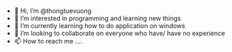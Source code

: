 - 👋 Hi, I’m @thongtuevuong
- 👀 I’m interested in programming and learning new things
- 🌱 I’m currently learning how to do application on windows
- 💞️ I’m looking to collaborate on everyone who have/ have no experience
- 📫 How to reach me ....

<!---
thongtuevuong/thongtuevuong is a ✨ special ✨ repository because its `README.md` (this file) appears on your GitHub profile.
You can click the Preview link to take a look at your changes.
--->
